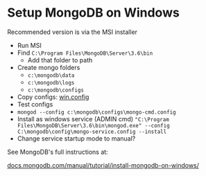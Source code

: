 # Setup MongoDB on Windows

Recommended version is via the MSI installer

* Run MSI
* Find `C:\Program Files\MongoDB\Server\3.6\bin`
    * Add that folder to path
* Create mongo folders
    * `c:\mongodb\data` 
    * `c:\mongodb\logs`
    * `c:\mongodb\configs`
* Copy configs: [win.config](win.config)
* Test configs
* `mongod --config c:\mongodb\configs\mongo-cmd.config`
* Install as windows service (ADMIN cmd)
`"C:\Program Files\MongoDB\Server\3.6\bin\mongod.exe" --config C:\mongodb\config\mongo-service.config --install`
* Change service startup mode to manual?

See MongoDB's full instructions at:

[docs.mongodb.com/manual/tutorial/install-mongodb-on-windows/](https://docs.mongodb.com/manual/tutorial/install-mongodb-on-windows/)
